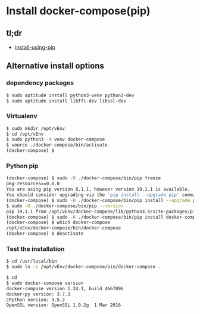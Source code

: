 # Install docker-compose(pip)

## tl;dr

* [install-using-pip](https://docs.docker.com/compose/install/#install-using-pip)

## Alternative install options

### dependency packages

```bash
$ sudo aptitude install python3-venv python3-dev
$ sudo aptitude install libffi-dev libssl-dev
```

### Virtualenv

```bash
$ sudo mkdir /opt/vEnv
$ cd /opt/vEnv
$ sudo python3 -m venv docker-compose
$ source ./docker-compose/bin/activate
(docker-compose) $
```

### Python pip

```bash
(docker-compose) $ sudo -H ./docker-compose/bin/pip freeze
pkg-resources==0.0.0
You are using pip version 8.1.1, however version 19.1.1 is available.
You should consider upgrading via the 'pip install --upgrade pip' command.
(docker-compose) $ sudo -H ./docker-compose/bin/pip install --upgrade pip
$ sudo -H ./docker-compose/bin/pip --version
pip 19.1.1 from /opt/vEnv/docker-compose/lib/python3.5/site-packages/pip (python 3.5)
(docker-compose) $ sudo -H ./docker-compose/bin/pip install docker-compose
(docker-compose) $ which docker-compose
/opt/vEnv/docker-compose/bin/docker-compose
(docker-compose) $ deactivate
```

### Test the installation

```bash
$ cd /usr/local/bin
$ sudo ln -s /opt/vEnv/docker-compose/bin/docker-compose .
```
```bash
$ cd
$ sudo docker-compose version
docker-compose version 1.24.1, build 4667896
docker-py version: 3.7.3
CPython version: 3.5.2
OpenSSL version: OpenSSL 1.0.2g  1 Mar 2016
```
